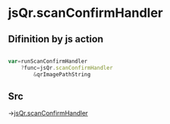# jsQr.scanConfirmHandler

## Difinition by js action

```js.js

var=runScanConfirmHandler
	?func=jsQr.scanConfirmHandler
		&qrImagePathString
```

## Src

->[jsQr.scanConfirmHandler](https://github.com/puutaro/CommandClick/blob/master/app/src/main/java/com/puutaro/commandclick/fragment_lib/terminal_fragment/js_interface/qr/JsQr.kt#L110)


